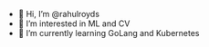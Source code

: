 - 👋 Hi, I’m @rahulroyds
- 👀 I’m interested in ML and CV
- 🌱 I’m currently learning GoLang and Kubernetes

